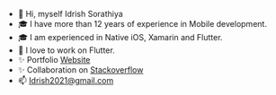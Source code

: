 - 👋 Hi, myself Idrish Sorathiya
- :mortar_board: I have more than 12 years of experience in Mobile development. 
- :mortar_board: I am experienced in Native iOS, Xamarin and Flutter.
- 💞️ I love to work on Flutter.
- ✨ Portfolio [Website](https://idrishsorathiya.web.app/) 
- ✨ Collaboration on [Stackoverflow](https://stackoverflow.com/users/634704/iducool)
- 📫 Idrish2021@gmail.com

<!---
iducool/iducool is a ✨ special ✨ repository because its `README.md` (this file) appears on your GitHub profile.
You can click the Preview link to take a look at your changes.
--->




